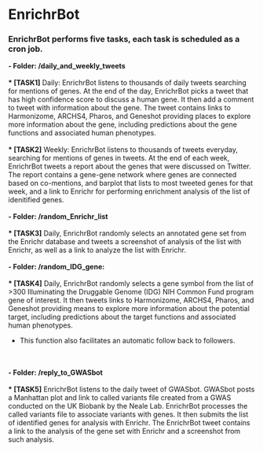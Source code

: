 # EnrichrBot

<h3>EnrichrBot performs five tasks, each task is scheduled as a cron job.</h3>

<b>- Folder: /daily_and_weekly_tweets<br><br>
    * [TASK1]</b> Daily: EnrichrBot listens to thousands of daily tweets searching for mentions of genes. At the end of the day, EnrichrBot picks a tweet that has high confidence score to discuss a human gene. It then add a comment to tweet with information about the gene. The tweet contains links to Harmonizome, ARCHS4, Pharos, and Geneshot providing places to explore more information about the gene, including predictions about the gene functions and associated human phenotypes.
     <br><br>
    <b>* [TASK2]</b> Weekly: EnrichrBot listens to thousands of tweets everyday, searching for mentions of genes in tweets. At the end of each week, EnrichrBot tweets a report about the genes that were discussed on Twitter. The report contains a gene-gene network where genes are connected based on co-mentions, and barplot that lists to most tweeted genes for that week, and a link to Enrichr for performing enrichment analysis of the list of idenitified genes.
      <br><br>
<b>- Folder: /random_Enrichr_list <br><br>
    * [TASK3]</b> Daily, EnrichrBot randomly selects an annotated gene set from the Enrichr database and tweets a screenshot of analysis of the list with Enrichr, as well as a link to analyze the list with Enrichr.
      <br><br>
<b>- Folder: /random_IDG_gene: <br><br>
    * [TASK4]</b> Daily, EnrichrBot randomly selects a gene symbol from the list of >300 Illuminating the Druggable Genome (IDG) NIH Common Fund program gene of interest. It then tweets links to Harmonizome, ARCHS4, Pharos, and Geneshot providing means to explore more information about the potential target, including predictions about the target functions and associated human phenotypes.
   <ul><li> This function also facilitates an automatic follow back to followers. </li></ul>
      <br><br>
<b>- Folder: /reply_to_GWASbot <br><br>
    * [TASK5]</b> EnrichrBot listens to the daily tweet of GWASbot. GWASbot posts a Manhattan plot and link to called variants file created from a GWAS conducted on the UK Biobank by the Neale Lab. EnrichrBot processes the called variants file to associate variants with genes. It then submits the list of identified genes for analysis with Enrichr. The EnrichrBot tweet contains a link to the analysis of the gene set with Enrichr and a screenshot from such analysis.
